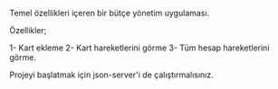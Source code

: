 Temel özellikleri içeren bir bütçe yönetim uygulaması.

Özellikler;

1- Kart ekleme
2- Kart hareketlerini görme
3- Tüm hesap hareketlerini görme.

Projeyi başlatmak için json-server'i de çalıştırmalısınız.
